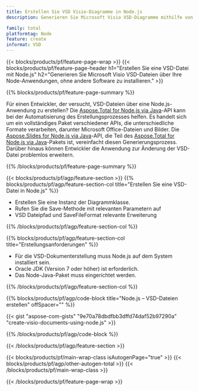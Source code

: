 ```yaml
---
title: Erstellen Sie VSD Visio-Diagramme in Node.js
description: Generieren Sie Microsoft Visio VSD-Diagramme mithilfe von Node-Anwendungen, ohne Microsoft Office zu verwenden. 

family: total
platformtag: Node
feature: create
informat: VSD
---
```

{{< blocks/products/pf/feature-page-wrap >}}
{{< blocks/products/pf/feature-page-header h1="Erstellen Sie eine VSD-Datei mit Node.js" h2="Generieren Sie Microsoft Visio VSD-Dateien über Ihre Node-Anwendungen, ohne andere Software zu installieren." >}}

{{% blocks/products/pf/feature-page-summary %}}

Für einen Entwickler, der versucht, VSD-Dateien über eine Node.js-Anwendung zu erstellen? Die [Aspose.Total for Node.js via Java](https://products.aspose.com/total/de/nodejs-java/)-API kann bei der Automatisierung des Erstellungsprozesses helfen. Es handelt sich um ein vollständiges Paket verschiedener APIs, die unterschiedliche Formate verarbeiten, darunter Microsoft Office-Dateien und Bilder. Die [Aspose.Slides for Node.js via Java](https://products.aspose.com/slides/de/nodejs-java/)-API, die Teil des [Aspose.Total for Node.js via Java](https://products.aspose.com/total/de/nodejs-java/)-Pakets ist, vereinfacht diesen Generierungsprozess. Darüber hinaus können Entwickler die Anwendung zur Änderung der VSD-Datei problemlos erweitern. 

{{% /blocks/products/pf/feature-page-summary %}}

{{< blocks/products/pf/agp/feature-section >}}
{{% blocks/products/pf/agp/feature-section-col title="Erstellen Sie eine VSD-Datei in Node.js" %}}

- Erstellen Sie eine Instanz der Diagrammklasse.
- Rufen Sie die Save-Methode mit relevanten Parametern auf
- VSD Dateipfad und SaveFileFormat relevante Erweiterung

{{% /blocks/products/pf/agp/feature-section-col %}}

{{% blocks/products/pf/agp/feature-section-col title="Erstellungsanforderungen" %}}

- Für die VSD-Dokumenterstellung muss Node.js auf dem System installiert sein.
- Oracle JDK (Version 7 oder höher) ist erforderlich.
- Das Node-Java-Paket muss eingerichtet werden.

{{% /blocks/products/pf/agp/feature-section-col %}}

{{% blocks/products/pf/agp/code-block title="Node.js – VSD-Dateien erstellen" offSpacer="" %}}

{{< gist "aspose-com-gists" "9e70a78dbdfbb3dffd74daf52b97290a" "create-visio-documents-using-node.js" >}}

{{% /blocks/products/pf/agp/code-block %}}

{{< /blocks/products/pf/agp/feature-section >}}

{{< blocks/products/pf/main-wrap-class isAutogenPage="true" >}}
{{< blocks/products/pf/agp/other-autogen-total >}}
{{< /blocks/products/pf/main-wrap-class >}}

{{< /blocks/products/pf/feature-page-wrap >}}